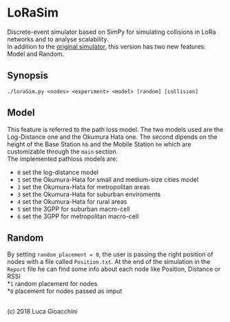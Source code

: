 # LoRaSim
Discrete-event simulator based on SimPy for simulating collisions in LoRa networks and to analyse scalability.  
In addition to the [original simulator](http://www.lancaster.ac.uk/scc/sites/lora/lorasim.html), this version has two new features: Model and Random.

## Synopsis
```./loraSim.py <nodes> <experiment> <model> [random] [collision]```

## Model
This feature is referred to the path loss model. The two models used are the Log-Distance one and the Okumura Hata one. The second dipends on the height of the Base Station ```hb``` and the Mobile Station ```hm``` which are customizable through the ```main``` section.  
The implemented pathloss models are:
* ```0``` set the log-distance model  
* ```1``` set the Okumura-Hata for small and medium-size cities model  
* ```2``` set the Okumura-Hata for metropolitan areas  
* ```3``` set the Okumura-Hata for suburban enviroments  
* ```4``` set the Okumura-Hata for rural areas  
* ```5``` set the 3GPP for suburban macro-cell  
* ```6``` set the 3GPP for metropolitan macro-cell  

## Random
By setting ```random_placement = 0```, the user is passing the right position of nodes with a file called ```Position.txt```. At the end of the simulation in the ```Report``` file he can find some info about each node like Position, Distance or RSSI  
*```1``` random placement for nodes  
*```0``` placement for nodes passed as imput  


##
(c) 2018 Luca Gioacchini
